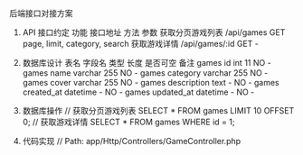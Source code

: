 后端接口对接方案

1. API 接口约定
功能	接口地址	方法	参数
获取分页游戏列表	/api/games	GET	page, limit, category, search
获取游戏详情	/api/games/:id	GET	-

2. 数据库设计
表名    字段名    类型    长度    是否可空    备注
games    id    int    11    NO    -
games    name    varchar    255    NO    -
games    category    varchar    255    NO    -
games    cover    varchar    255    NO    -
games    description    text    -    NO    -
games    created_at    datetime    -    NO    -
games    updated_at    datetime    -    NO    -

3. 数据库操作
// 获取分页游戏列表
SELECT * FROM games LIMIT 10 OFFSET 0;
// 获取游戏详情
SELECT * FROM games WHERE id = 1;

4. 代码实现
// Path: app/Http/Controllers/GameController.php
<?php

mis-games/
├─ src/
│  ├─ components/
│  │  ├─ Navbar.vue
│  │  ├─ Sidebar.vue
│  │  ├─ GameCard.vue
│  │  ├─ SearchBox.vue
│  ├─ views/
│  │  ├─ Home.vue
│  │  ├─ GameDetail.vue
│  │  ├─ Disclaimer.vue
│  │  ├─ PrivacyPolicy.vue
│  │  ├─ About.vue
│  ├─ router/
│  │  ├─ index.js
│  ├─ api/
│  │  ├─ games.js
│  ├─ assets/
│  │  ├─ icons/
│  ├─ App.vue
│  ├─ main.js
